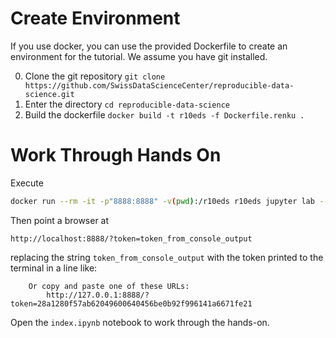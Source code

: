 # Create Environment

If you use docker, you can use the provided Dockerfile to create an environment for the tutorial. We assume you have git installed.

0. Clone the git repository `git clone https://github.com/SwissDataScienceCenter/reproducible-data-science.git`
1. Enter the directory `cd reproducible-data-science`
2. Build the dockerfile `docker build -t r10eds -f Dockerfile.renku .`

# Work Through Hands On

Execute
```bash
docker run --rm -it -p"8888:8888" -v(pwd):/r10eds r10eds jupyter lab --ip=0.0.0.0 --no-browser --allow-root --notebook-dir=/r10eds/notebooks/hands-on/local_notebook
```

Then point a browser at

```http://localhost:8888/?token=token_from_console_output```

replacing the string `token_from_console_output` with the token printed to the terminal in a line like:
```
    Or copy and paste one of these URLs:
        http://127.0.0.1:8888/?token=28a1280f57ab62049600640456be0b92f996141a6671fe21
```

Open the `index.ipynb` notebook to work through the hands-on.
